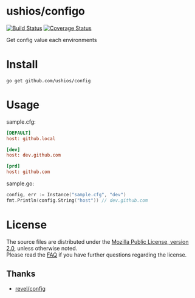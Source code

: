 ushios/configo
==============
[![Build Status](https://travis-ci.org/ushios/configo.svg?branch=master)](https://travis-ci.org/ushios/configo)
[![Coverage Status](https://coveralls.io/repos/ushios/configo/badge.svg?branch=master&service=github)](https://coveralls.io/github/ushios/configo?branch=master)

Get config value each environments

Install
========

```
go get github.com/ushios/config
```

Usage
=====

sample.cfg:
```sample.cfg
[DEFAULT]
host: github.local

[dev]
host: dev.github.com

[prd]
host: github.com
```

sample.go:
```sample.go
config, err := Instance("sample.cfg", "dev")
fmt.Println(config.String("host")) // dev.github.com

```

License
=======

The source files are distributed under the [Mozilla Public License, version 2.0](http://mozilla.org/MPL/2.0/),
unless otherwise noted.  
Please read the [FAQ](http://www.mozilla.org/MPL/2.0/FAQ.html)
if you have further questions regarding the license.

Thanks
-------

- [revel/config](https://github.com/revel/config)

